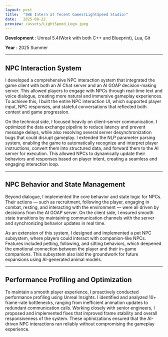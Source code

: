 ```yaml
---
layout: post
title:  "SWE Intern at Tecent Games(LightSpeed Studio)"
date:   2025-08-22
preview: /assets/LightSpeed_Logo.jpeg
---
```


**Development** : Unreal 5.4(Work with both C++ and Blueprint), Lua, Git

**Year** : 2025 Summer

<hr>

## NPC Interaction System

I developed a comprehensive NPC interaction system that integrated the game client with both an AI Chat server and an AI GOAP decision-making server. This allowed players to engage with NPCs through real-time text and voice dialogue, creating more natural and immersive gameplay experiences. To achieve this, I built the entire NPC interaction UI, which supported player input, NPC responses, and stateful conversations that reflected both context and game progression.

On the technical side, I focused heavily on client–server communication. I optimized the data exchange pipeline to reduce latency and prevent message delays, while also resolving several server desynchronization bugs that could disrupt gameplay. I extended the NLP parameter parsing system, enabling the game to automatically recognize and interpret player instructions, convert them into structured data, and forward them to the AI server for execution. This allowed NPCs to dynamically update their behaviors and responses based on player intent, creating a seamless and engaging interaction loop.

<hr>

## NPC Behavior and State Management

Beyond dialogue, I implemented the core behavior and state logic for NPCs. Their actions — such as recruitment, following the player, engaging in combat, resting, and interacting with the environment — were all driven by decisions from the AI GOAP server. On the client side, I ensured smooth state transitions by maintaining communication channels with the server and synchronizing behavior updates in real time.

As an extension of this system, I designed and implemented a pet NPC subsystem, where players could interact with companion-like NPCs. Features included petting, following, and sitting behaviors, which deepened the emotional connection between the player and their in-game companions. This subsystem also laid the groundwork for future expansions using AI-generated animal models.

<hr>


## Performance Profiling and Optimization

To maintain a smooth player experience, I proactively conducted performance profiling using Unreal Insights. I identified and analyzed 10+ frame-rate bottlenecks, ranging from inefficient animation updates to redundant communication calls. Working closely with senior engineers, I proposed and implemented fixes that improved frame stability and overall responsiveness of the system. These optimizations ensured that the AI-driven NPC interactions ran reliably without compromising the gameplay experience.
